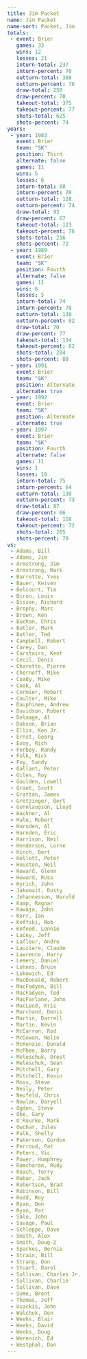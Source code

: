 ```yaml
---
title: Jim Packet
name: Jim Packet
name-sort: Packet, Jim
totals:
 - event: Brier
   games: 33
   wins: 12
   losses: 21
   inturn-total: 237
   inturn-percent: 70
   outturn-total: 388
   outturn-percent: 76
   draw-total: 250
   draw-percent: 70
   takeout-total: 375
   takeout-percent: 77
   shots-total: 625
   shots-percent: 74
years:
 - year: 1983
   event: Brier
   team: "SK"
   position: Third
   alternate: false
   games: 11
   wins: 5
   losses: 6
   inturn-total: 88
   inturn-percent: 70
   outturn-total: 128
   outturn-percent: 74
   draw-total: 93
   draw-percent: 67
   takeout-total: 123
   takeout-percent: 76
   shots-total: 216
   shots-percent: 72
 - year: 1989
   event: Brier
   team: "SK"
   position: Fourth
   alternate: false
   games: 11
   wins: 6
   losses: 5
   inturn-total: 74
   inturn-percent: 78
   outturn-total: 130
   outturn-percent: 82
   draw-total: 70
   draw-percent: 77
   takeout-total: 134
   takeout-percent: 82
   shots-total: 204
   shots-percent: 80
 - year: 1991
   event: Brier
   team: "SK"
   position: Alternate
   alternate: true
 - year: 1992
   event: Brier
   team: "SK"
   position: Alternate
   alternate: true
 - year: 1997
   event: Brier
   team: "SK"
   position: Fourth
   alternate: false
   games: 11
   wins: 1
   losses: 10
   inturn-total: 75
   inturn-percent: 64
   outturn-total: 130
   outturn-percent: 73
   draw-total: 87
   draw-percent: 66
   takeout-total: 118
   takeout-percent: 72
   shots-total: 205
   shots-percent: 70
vs:
 - Adams, Bill
 - Adams, Jim
 - Armstrong, Jim
 - Armstrong, Mark
 - Barrette, Yves
 - Bauer, Keiven
 - Belcourt, Tim
 - Biron, Louis
 - Bisson, Richard
 - Brophy, Marc
 - Brown, Ken
 - Buchan, Chris
 - Butler, Mark
 - Butler, Ted
 - Campbell, Robert
 - Carey, Dan
 - Carstairs, Kent
 - Cecil, Denis
 - Charette, Pierre
 - Chernoff, Mike
 - Coady, Mike
 - Cook, Al
 - Cormier, Robert
 - Coulter, Mike
 - Dauphinee, Andrew
 - Davidson, Robert
 - Delmage, Al
 - Dobson, Brian
 - Ellis, Ken Jr.
 - Ernst, Georg
 - Evoy, Rich
 - Ferbey, Randy
 - Folk, Rick
 - Foy, Sandy
 - Gallant, Peter
 - Giles, Roy
 - Goulden, Lowell
 - Grant, Scott
 - Grattan, James
 - Gretzinger, Bert
 - Gunnlaugson, Lloyd
 - Hackner, Al
 - Hale, Robert
 - Harnden, Al
 - Harnden, Eric
 - Harrison, Neil
 - Henderson, Lorne
 - Hinch, Bert
 - Hollett, Peter
 - Houston, Neil
 - Howard, Glenn
 - Howard, Russ
 - Hyrich, John
 - Jakomait, Dusty
 - Johannesson, Harold
 - Kamp, Ragnar
 - Kawaja, John
 - Kerr, Ian
 - Koffski, Rob
 - Kofoed, Lonnie
 - Lacey, Jeff
 - Lafleur, Andre
 - Lauziere, Claude
 - Lawrence, Harry
 - Lemery, Daniel
 - Lohnes, Bruce
 - Lukowich, Ed
 - MacDonald, Robert
 - MacFadyen, Bill
 - MacFadyen, Ted
 - MacFarlane, John
 - MacLeod, Kris
 - Marchand, Denis
 - Martin, Darrell
 - Martin, Kevin
 - McCarron, Rod
 - McGowan, Nolin
 - McKenzie, Donald
 - McPhee, Barry
 - Meleschuk, Orest
 - Meleschuk, Sean
 - Mitchell, Gary
 - Mitchell, Kevin
 - Moss, Steve
 - Neily, Peter
 - Neufeld, Chris
 - Nowlan, Daryell
 - Ogden, Steve
 - Oke, Gary
 - O'Rourke, Mark
 - Owchar, Jules
 - Palk, Shelly
 - Paterson, Gordon
 - Perroud, Pat
 - Peters, Vic
 - Power, Humphrey
 - Ramcharan, Rudy
 - Roach, Terry
 - Robar, Jack
 - Robertson, Brad
 - Robinson, Bill
 - Rodd, Roy
 - Ryan, Don
 - Ryan, Pat
 - Salo, John
 - Savage, Paul
 - Schleppe, Dave
 - Smith, Alex
 - Smith, Doug-2
 - Sparkes, Bernie
 - Strain, Bill
 - Strang, Don
 - Stuart, Darol
 - Sullivan, Charles Jr.
 - Sullivan, Charlie
 - Sullivan, Dave
 - Syme, Brent
 - Thomas, Jeff
 - Usackis, John
 - Walchuk, Don
 - Weeks, Blair
 - Weeks, David
 - Weeks, Doug
 - Werenich, Ed
 - Westphal, Don
---
```

